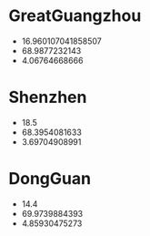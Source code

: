 # GreatGuangzhou
* 16.960107041858507
* 68.9877232143
* 4.06764668666
# Shenzhen
* 18.5
* 68.3954081633
* 3.69704908991
# DongGuan
* 14.4
* 69.9739884393
* 4.85930475273

